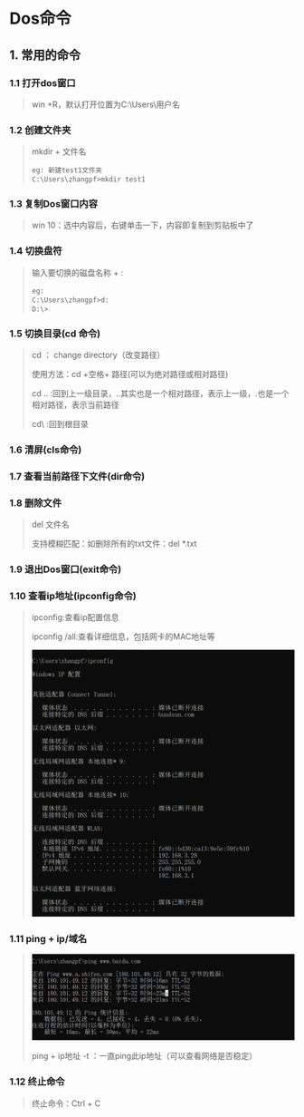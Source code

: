 # Dos命令

## 1. 常用的命令

### 1.1 打开dos窗口

> win +R，默认打开位置为C:\Users\用户名

### 1.2 创建文件夹

> mkdir + 文件名
>
> ```
> eg: 新建test1文件夹
> C:\Users\zhangpf>mkdir test1
> ```

### 1.3 复制Dos窗口内容

> win 10：选中内容后，右键单击一下，内容即复制到剪贴板中了

### 1.4 切换盘符

> 输入要切换的磁盘名称 + :
>
> ```
> eg:
> C:\Users\zhangpf>d:
> D:\>
> ```

### 1.5 切换目录(cd 命令)

> cd ： change directory（改变路径）
>
> 使用方法：cd +空格+ 路径(可以为绝对路径或相对路径)
>
> cd .. :回到上一级目录，..其实也是一个相对路径，表示上一级，.也是一个相对路径，表示当前路径
>
> cd\ :回到根目录

### 1.6 清屏(cls命令)

### 1.7 查看当前路径下文件(dir命令)

### 1.8 删除文件

> del 文件名
>
> 支持模糊匹配：如删除所有的txt文件：del *.txt

### 1.9 退出Dos窗口(exit命令)

### 1.10 查看ip地址(ipconfig命令)

>ipconfig:查看ip配置信息
>
>ipconfig /all:查看详细信息，包括网卡的MAC地址等
>
>![image-20210522210131287](picture/image-20210522210131287.png)

### 1.11 ping + ip/域名

> ![image-20210522211041443](picture/image-20210522211041443.png)
>
> ping + ip地址 -t ：一直ping此ip地址（可以查看网络是否稳定）

### 1.12 终止命令

> 终止命令：Ctrl + C
